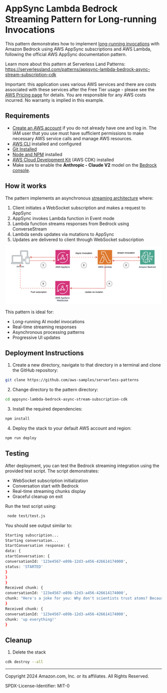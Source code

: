 # AppSync Lambda Bedrock Streaming Pattern for Long-running Invocations

This pattern demonstrates how to implement [long-running invocations](https://docs.aws.amazon.com/appsync/latest/devguide/resolver-reference-bedrock-js.html#long-running-invocations)  with Amazon Bedrock using AWS AppSync subscriptions and AWS Lambda, following the official AWS AppSync documentation pattern.

Learn more about this pattern at Serverless Land Patterns: https://serverlessland.com/patterns/appsync-lambda-bedrock-async-stream-subscription-cdk

Important: this application uses various AWS services and there are costs associated with these services after the Free Tier usage - please see the [AWS Pricing page](https://aws.amazon.com/pricing/) for details. You are responsible for any AWS costs incurred. No warranty is implied in this example.

## Requirements

* [Create an AWS account](https://portal.aws.amazon.com/gp/aws/developer/registration/index.html) if you do not already have one and log in. The IAM user that you use must have sufficient permissions to make necessary AWS service calls and manage AWS resources.
* [AWS CLI](https://docs.aws.amazon.com/cli/latest/userguide/install-cliv2.html) installed and configured
* [Git Installed](https://git-scm.com/book/en/v2/Getting-Started-Installing-Git)
* [Node and NPM](https://nodejs.org/en/download/) installed
* [AWS Cloud Development Kit](https://docs.aws.amazon.com/cdk/v2/guide/cli.html) (AWS CDK) installed
* Make sure to enable the **Anthropic - Claude V2** model on the [Bedrock console](https://console.aws.amazon.com/bedrock/home#/modelaccess).

## How it works

The pattern implements an asynchronous [streaming architecture](https://docs.aws.amazon.com/appsync/latest/devguide/resolver-reference-bedrock-js.html#long-running-invocations) where:

1. Client initiates a WebSocket subscription and makes a request to AppSync
2. AppSync invokes Lambda function in Event mode
3. Lambda function streams responses from Bedrock using ConverseStream
4. Lambda sends updates via mutations to AppSync
5. Updates are delivered to client through WebSocket subscription

![alt text](image.png)

This pattern is ideal for:
- Long-running AI model invocations
- Real-time streaming responses
- Asynchronous processing patterns
- Progressive UI updates

## Deployment Instructions

1. Create a new directory, navigate to that directory in a terminal and clone the GitHub repository:
```sh
git clone https://github.com/aws-samples/serverless-patterns
```
2. Change directory to the pattern directory:
```sh
cd appsync-lambda-bedrock-async-stream-subscription-cdk
```

3. Install the required dependencies:
```sh
npm install
```

4. Deploy the stack to your default AWS account and region:
```sh
npm run deploy
```

## Testing

After deployment, you can test the Bedrock streaming integration using the provided test script. The script demonstrates:
- WebSocket subscription initialization
- Conversation start with Bedrock
- Real-time streaming chunks display
- Graceful cleanup on exit

Run the test script using:
```sh
 node test/test.js 
```

You should see output similar to:
```sh
Starting subscription...
Starting conversation...
StartConversation response: {
data: {
startConversation: {
conversationId: '123e4567-e89b-12d3-a456-426614174000',
status: 'STARTED'
}
}
}
Received chunk: {
conversationId: '123e4567-e89b-12d3-a456-426614174000',
chunk: "Here's a joke for you: Why don't scientists trust atoms? Because they make"
}
Received chunk: {
conversationId: '123e4567-e89b-12d3-a456-426614174000',
chunk: 'up everything!'
}
```
## Cleanup
 
1. Delete the stack
```sh
cdk destroy --all
```
----
Copyright 2024 Amazon.com, Inc. or its affiliates. All Rights Reserved.

SPDX-License-Identifier: MIT-0
